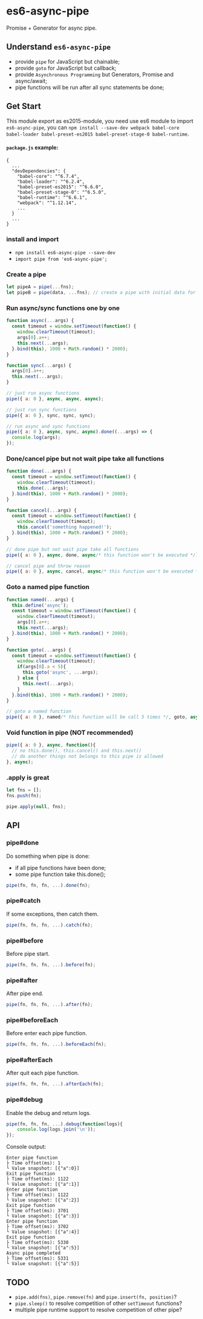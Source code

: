# es6-async-pipe
Promise + Generator for async pipe.

## Understand `es6-async-pipe`
* provide `pipe` for JavaScript but chainable;
* provide `goto` for JavaScript but callback;
* provide `Asynchronous Programming` but Generators, Promise and async/await;
* pipe functions will be run after all sync statements be done;

## Get Start
This module export as es2015-module, you need use es6 module to import `es6-async-pipe`, you can `npm install --save-dev webpack babel-core babel-loader babel-preset-es2015 babel-preset-stage-0 babel-runtime`.

#### `package.js` example:
```
{
  ...
  "devDependencies": {
    "babel-core": "^6.7.4",
    "babel-loader": "^6.2.4",
    "babel-preset-es2015": "^6.6.0",
    "babel-preset-stage-0": "^6.5.0",
    "babel-runtime": "^6.6.1",
    "webpack": "^1.12.14",
    ...
  }
  ...
}
```

### install and import
* `npm install es6-async-pipe --save-dev`
* `import pipe from 'es6-async-pipe';`

### Create a pipe
```javascript
let pipeA = pipe(...fns);
let pipeB = pipe(data, ...fns); // create a pipe with initial data for following functions call
```

### Run async/sync functions one by one
``` javascript
function async(...args) {
  const timeout = window.setTimeout(function() {
    window.clearTimeout(timeout);
    args[0].a++;
    this.next(...args);
  }.bind(this), 1000 + Math.random() * 2000);
}

function sync(...args) {
  args[0].a++;
  this.next(...args);
}

// just run async functions
pipe({ a: 0 }, async, async, async);

// just run sync functions
pipe({ a: 0 }, sync, sync, sync);

// run async and sync functions
pipe({ a: 0 }, async, sync, async).done((...args) => {
  console.log(args);
});
```

### Done/cancel pipe but not wait pipe take all functions
``` javascript
function done(...args) {
  const timeout = window.setTimeout(function() {
    window.clearTimeout(timeout);
    this.done(...args);
  }.bind(this), 1000 + Math.random() * 2000);
}

function cancel(...args) {
  const timeout = window.setTimeout(function() {
    window.clearTimeout(timeout);
    this.cancel('something happened!');
  }.bind(this), 1000 + Math.random() * 2000);
}

// done pipe but not wait pipe take all functions
pipe({ a: 0 }, async, done, async/* this function won't be executed */);

// cancel pipe and throw reason
pipe({ a: 0 }, async, cancel, async/* this function won't be executed */);
```

### Goto a named pipe function
``` javascript
function named(...args) {
  this.define('async');
  const timeout = window.setTimeout(function() {
    window.clearTimeout(timeout);
    args[0].a++;
    this.next(...args);
  }.bind(this), 1000 + Math.random() * 2000);
}

function goto(...args) {
  const timeout = window.setTimeout(function() {
    window.clearTimeout(timeout);
    if(args[0].a < 5){
      this.goto('async', ...args);
    } else {
      this.next(...args);
    }
  }.bind(this), 1000 + Math.random() * 2000);
}

// goto a named function
pipe({ a: 0 }, named/* this function will be call 5 times */, goto, async);
```

### Void function in pipe (NOT recommended)
``` javascript
pipe({ a: 0 }, async, function(){
  // no this.done(), this.cancel() and this.next()
  // do another things not belongs to this pipe is allowed
}, async);
```

### .apply is great
```javascript
let fns = [];
fns.push(fn);

pipe.apply(null, fns);
```


## API

### pipe#done
Do something when pipe is done:
* if all pipe functions have been done;
* some pipe function take this.done();
``` javascript
pipe(fn, fn, fn, ...).done(fn);
```

### pipe#catch
If some exceptions, then catch them.
``` javascript
pipe(fn, fn, fn, ...).catch(fn);
```

### pipe#before
Before pipe start.
``` javascript
pipe(fn, fn, fn, ...).before(fn);
```

### pipe#after
After pipe end.
``` javascript
pipe(fn, fn, fn, ...).after(fn);
```

### pipe#beforeEach
Before enter each pipe function.
``` javascript
pipe(fn, fn, fn, ...).beforeEach(fn);
```

### pipe#afterEach
After quit each pipe function.
``` javascript
pipe(fn, fn, fn, ...).afterEach(fn);
```

### pipe#debug
Enable the debug and return logs.
``` javascript
pipe(fn, fn, fn, ...).debug(function(logs){
    console.log(logs.join('\n'));
});
```
Console output:
```
Enter pipe function
├ Time offset(ms): 1
└ Value snapshot: [{"a":0}]
Exit pipe function
├ Time offset(ms): 1122
└ Value snapshot: [{"a":1}]
Enter pipe function
├ Time offset(ms): 1122
└ Value snapshot: [{"a":2}]
Exit pipe function
├ Time offset(ms): 3701
└ Value snapshot: [{"a":3}]
Enter pipe function
├ Time offset(ms): 3702
└ Value snapshot: [{"a":4}]
Exit pipe function
├ Time offset(ms): 5330
└ Value snapshot: [{"a":5}]
Async pipe completed
├ Time offset(ms): 5331
└ Value snapshot: [{"a":5}]
```

## TODO
* `pipe.add(fns)`, `pipe.remove(fn)` and `pipe.insert(fn, position)`?
* `pipe.sleep()` to resolve competition of other `setTimeout` functions?
* multiple pipe runtime support to resolve competition of other pipe?
